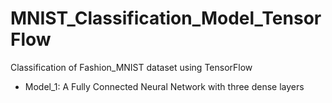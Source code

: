 # MNIST_Classification_Model_TensorFlow
Classification of Fashion_MNIST dataset using TensorFlow 

- Model_1: A Fully Connected Neural Network with three dense layers

